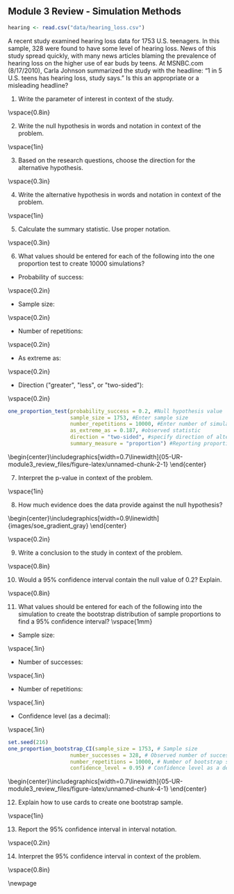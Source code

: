 ## Module 3 Review - Simulation Methods


``` r
hearing <- read.csv("data/hearing_loss.csv")
```

A recent study examined hearing loss data for 1753 U.S. teenagers. In this sample, 328 were found to have some level of hearing loss. News of this study spread quickly, with many news articles blaming the prevalence of hearing loss on the higher use of ear buds by teens. At MSNBC.com (8/17/2010), Carla Johnson summarized the study with the headline: “1 in 5 U.S. teens has hearing loss, study says.”  Is this an appropriate or a misleading headline?

1.	Write the parameter of interest in context of the study.

\vspace{0.8in}


2.	Write the null hypothesis in words and notation in context of the problem.

\vspace{1in}

3.	Based on the research questions, choose the direction for the alternative hypothesis.

\vspace{0.3in}

4.	Write the alternative hypothesis in words and notation in context of the problem.

\vspace{1in}


5.  Calculate the summary statistic.  Use proper notation.

\vspace{0.3in}

6. What values should be entered for each of the following into the one proportion test to create 10000 simulations?

* Probability of success:

\vspace{0.2in}

* Sample size:

\vspace{0.2in}

* Number of repetitions:

\vspace{0.2in}

* As extreme as:

\vspace{0.2in}

* Direction ("greater", "less", or "two-sided"):

\vspace{0.2in}


``` r
one_proportion_test(probability_success = 0.2, #Null hypothesis value
                    sample_size = 1753, #Enter sample size
                    number_repetitions = 10000, #Enter number of simulations
                    as_extreme_as = 0.187, #observed statistic
                    direction = "two-sided", #specify direction of alternative hypothesis
                    summary_measure = "proportion") #Reporting proportion or number of successes?

```



\begin{center}\includegraphics[width=0.7\linewidth]{05-UR-module3_review_files/figure-latex/unnamed-chunk-2-1} \end{center}

7.  Interpret the p-value in context of the problem.

\vspace{1in}

8.	How much evidence does the data provide against the null hypothesis?




\begin{center}\includegraphics[width=0.9\linewidth]{images/soe_gradient_gray} \end{center}

\vspace{0.2in}

9.  Write a conclusion to the study in context of the problem.

\vspace{0.8in}

10. Would a 95\% confidence interval contain the null value of 0.2?  Explain.

\vspace{0.8in}

11. What values should be entered for each of the following into the simulation to create the bootstrap distribution of sample proportions to find a 95\% confidence interval?
\vspace{1mm}

* Sample size:

\vspace{.1in}
 
* Number of successes:
    
\vspace{.1in}
* Number of repetitions:
    
\vspace{.1in}
* Confidence level (as a decimal):
    
\vspace{.1in}


``` r
set.seed(216)
one_proportion_bootstrap_CI(sample_size = 1753, # Sample size
                    number_successes = 328, # Observed number of successes
                    number_repetitions = 10000, # Number of bootstrap samples to use
                    confidence_level = 0.95) # Confidence level as a decimal
```



\begin{center}\includegraphics[width=0.7\linewidth]{05-UR-module3_review_files/figure-latex/unnamed-chunk-4-1} \end{center}

12.  Explain how to use cards to create one bootstrap sample.

\vspace{1in}

13. Report the 95\% confidence interval in interval notation.

\vspace{0.2in}

14. Interpret the 95\% confidence interval in context of the problem.

\vspace{0.8in}

\newpage

